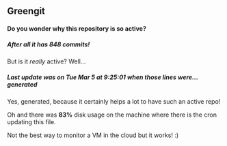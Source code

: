 ## Greengit

#### Do you wonder why this repository is so active?

##### After all it has 848 commits!

But is it *really* active? Well...

##### Last update was on Tue Mar 5 at 9:25:01 when those lines were... generated

Yes, generated, because it certainly helps a lot to have such an active repo!

Oh and there was **83%** disk usage on the machine
where there is the cron updating this file.

Not the best way to monitor a VM in the cloud but it works! :)
